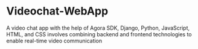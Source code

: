 # Videochat-WebApp
A video chat app with the help of Agora SDK, Django, Python, JavaScript, HTML, and CSS involves combining backend and frontend technologies to enable real-time video communication
